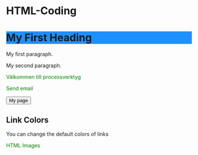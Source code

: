 # HTML-Coding
<!DOCTYPE html>
<html>
<head>
<style>
a:link {
  color: green;
  background-color: transparent;
  text-decoration: none;
}
a:visited {
  color: pink;
  background-color: transparent;
  text-decoration: none;
}
a:hover {
  color: red;
  background-color: transparent;
  text-decoration: underline;
}
a:active {
  color: yellow;
  background-color: transparent;
  text-decoration: underline;
}
</style>
</head>
<body>

<h1 style="background-color:DodgerBlue;">My First Heading</h1>
<p>My first paragraph.</p>
<p>My second paragraph.</p>
</body>
</html>

<a href="https://www.processverktyg.se/">Välkommen till processverktyg</a>

<a href="mailto:andreaswahl77@gmail.com">Send email</a>

<button onclick="document.location='default.asp'">My page</button>

<h2>Link Colors</h2>

<p>You can change the default colors of links</p>

<a href="https://www.processverktyg.se/" target="_blank">HTML Images</a> 
